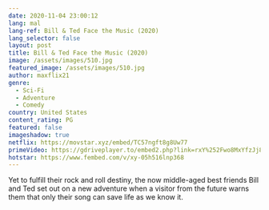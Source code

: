 ```yaml
---
date: 2020-11-04 23:00:12
lang: mal
lang-ref: Bill & Ted Face the Music (2020)
lang_selector: false
layout: post
title: Bill & Ted Face the Music (2020)
image: /assets/images/510.jpg
featured_image: /assets/images/510.jpg
author: maxflix21
genre:
  - Sci-Fi
  - Adventure
  - Comedy
country: United States
content_rating: PG
featured: false
imageshadow: true
netflix: https://movstar.xyz/embed/TC57ngft8g8Uw77
primeVideo: https://gdriveplayer.to/embed2.php?link=rxY%252Fwo8MxYfzJj8jkYYlFQIUSkEEkyokFcYd5STHlSMGU4ru%252BovkXdupMpQYxwrjbxHnCBVjAlHJcXJR3xgZ3La0E1ESkBMwUCA1u6A71zvNlVrL5Ng0aZcEcD%252FuuiY1mKB7OmD1RtQBtMaagFK4EmfafAdIO81ydfsft8gQMoIpHAvzZnYDLqVt2qYoQIS%252FI%253D
hotstar: https://www.fembed.com/v/xy-05h516lnp368
---
```

Yet to fulfill their rock and roll destiny, the now middle-aged best friends Bill and Ted set out on a new adventure when a visitor from the future warns them that only their song can save life as we know it.